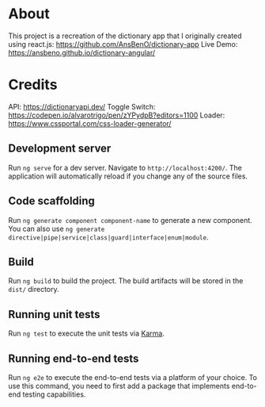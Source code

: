 # About

This project is a recreation of the dictionary app that I originally created using react.js: https://github.com/AnsBenO/dictionary-app
Live Demo: https://ansbeno.github.io/dictionary-angular/

# Credits

API: https://dictionaryapi.dev/
Toggle Switch: https://codepen.io/alvarotrigo/pen/zYPydpB?editors=1100
Loader: https://www.cssportal.com/css-loader-generator/

## Development server

Run `ng serve` for a dev server. Navigate to `http://localhost:4200/`. The application will automatically reload if you change any of the source files.

## Code scaffolding

Run `ng generate component component-name` to generate a new component. You can also use `ng generate directive|pipe|service|class|guard|interface|enum|module`.

## Build

Run `ng build` to build the project. The build artifacts will be stored in the `dist/` directory.

## Running unit tests

Run `ng test` to execute the unit tests via [Karma](https://karma-runner.github.io).

## Running end-to-end tests

Run `ng e2e` to execute the end-to-end tests via a platform of your choice. To use this command, you need to first add a package that implements end-to-end testing capabilities.
